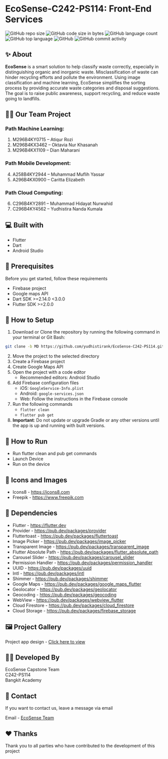 # EcoSense-C242-PS114: Front-End Services
![GitHub repo size](https://img.shields.io/github/repo-size/yudhistirank/EcoSense-C242-PS114?color=red&label=repository%20size)
![GitHub code size in bytes](https://img.shields.io/github/languages/code-size/yudhistirank/EcoSense-C242-PS114?color=red)
![GitHub language count](https://img.shields.io/github/languages/count/yudhistirank/EcoSense-C242-PS114)
![GitHub top language](https://img.shields.io/github/languages/top/yudhistirank/EcoSense-C242-PS114)
![GitHub](https://img.shields.io/github/license/yudhistirank/EcoSense-C242-PS114?color=yellow)
![GitHub commit activity](https://img.shields.io/github/commit-activity/m/yudhistirank/EcoSense-C242-PS114?color=brightgreen&label=commits)

## ✨ About

**EcoSense** is a smart solution to help classify waste correctly, especially in distinguishing organic and inorganic waste. Misclassification of waste can hinder recycling efforts and pollute the environment. Using image classification and machine learning, EcoSense simplifies the sorting process by providing accurate waste categories and disposal suggestions. The goal is to raise public awareness, support recycling, and reduce waste going to landfills.

## 👨‍💻 Our Team Project

### Path Machine Learning:
1. M296B4KY0715 – Atiqur Rozi
3. M296B4KX3462 – Oktavia Nur Khasanah
4. M296B4KX1109 – Dian Maharani

### Path Mobile Development:
4. A258B4KY2944 – Muhammad Muflih Yassar
5. A296B4KX0900 – Caritta Elizabeth

### Path Cloud Computing:
6. C296B4KY2891 – Muhammad Hidayat Nurwahid
7. C296B4KY4562 – Yudhistira Nanda Kumala

## 💻 Built with

- Flutter
- Dart
- Android Studio

## 📌 Prerequisites

Before you get started, follow these requirements

- Firebase project
- Google maps API
- Dart SDK >=2.14.0 <3.0.0
- Flutter SDK >=2.0.0

## 🍃 How to Setup

1. Download or Clone the repository by running the following command in your terminal or Git Bash:
  ```bash
  git clone -b MD https://github.com/yudhistirank/EcoSense-C242-PS114.git
  ```
2. Move the project to the selected directory
3. Create a Firebase project
4. Create Google Maps API
5. Open the project with a code editor
   - Recommended editors: Android Studio
6. Add Firebase configuration files
   - iOS: `GoogleService-Info.plist`
   - Android: `google-services.json`
   - Web: Follow the instructions in the Firebase console
7. Run the following commands
   - `flutter clean`
   - `flutter pub get`
8. **Important**: Do not update or upgrade Gradle or any other versions until the app is up and running with built versions.


## 🚀 How to Run

- Run flutter clean and pub get commands
- Launch Device
- Run on the device

## 📸 Icons and Images

- Icons8 - https://icons8.com
- Freepik - https://www.freepik.com

## 💎 Dependencies

- Flutter - https://flutter.dev
- Provider - https://pub.dev/packages/provider
- Fluttertoast - https://pub.dev/packages/fluttertoast
- Image Picker - https://pub.dev/packages/image_picker
- Transparent Image - https://pub.dev/packages/transparent_image
- Flutter Absolute Path - https://pub.dev/packages/flutter_absolute_path
- Carousel Slider - https://pub.dev/packages/carousel_slider
- Permission Handler - https://pub.dev/packages/permission_handler
- UUID - https://pub.dev/packages/uuid
- Intl - https://pub.dev/packages/intl
- Shimmer - https://pub.dev/packages/shimmer
- Google Maps - https://pub.dev/packages/google_maps_flutter
- Geolocator - https://pub.dev/packages/geolocator
- Geocoding - https://pub.dev/packages/geocoding
- WebView - https://pub.dev/packages/webview_flutter
- Cloud Firestore - https://pub.dev/packages/cloud_firestore
- Cloud Storage - https://pub.dev/packages/firebase_storage

## 🖼️ Project Gallery

Project app design - [Click here to view](https://www.figma.com/proto/zVTyNA6b7iFHF1EloVYK2w/Capstone?node-id=57-118&node-type=canvas&t=nV0pMhBXTpBKUP79-1&scaling=min-zoom&content-scaling=fixed&page-id=0%3A1)

## 👨‍💻 Developed By

EcoSense Capstone Team <br>
C242-PS114 <br>
Bangkit Academy

## 💬 Contact

If you want to contact us, leave a message via email

Email - [EcoSense Team](mailto:C242-PS114@bangkit.academy)

## ❤️ Thanks

Thank you to all parties who have contributed to the development of this project

